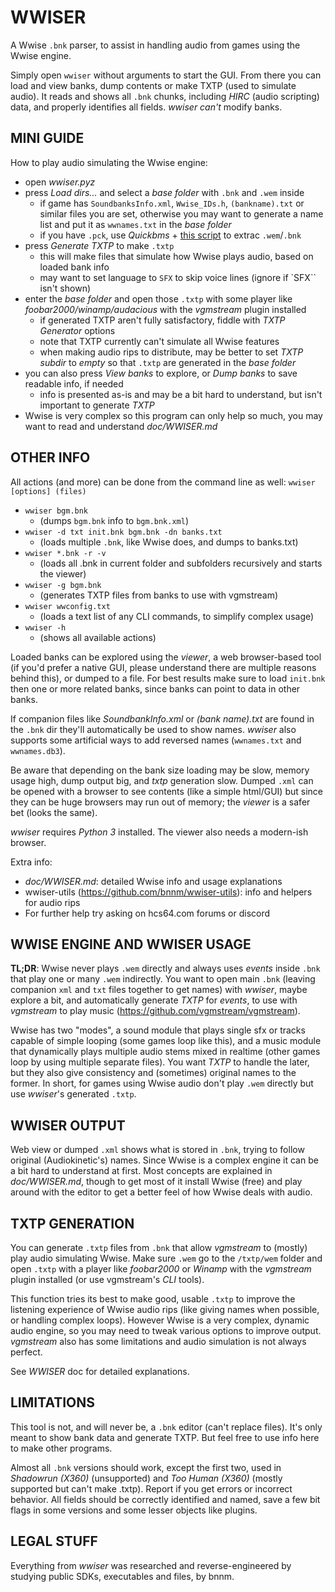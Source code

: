 # WWISER
A Wwise `.bnk` parser, to assist in handling audio from games using the Wwise engine.

Simply open `wwiser` without arguments to start the GUI. From there you can load
and view banks, dump contents or make TXTP (used to simulate audio). It reads
and shows all `.bnk` chunks, including *HIRC* (audio scripting) data, and properly
identifies all fields. *wwiser* *can't* modify banks.


## MINI GUIDE
How to play audio simulating the Wwise engine:
- open *wwiser.pyz*
- press *Load dirs...* and select a *base folder* with `.bnk` and `.wem` inside
  - if game has `SoundbanksInfo.xml`, `Wwise_IDs.h`, `(bankname).txt` or similar files you are set,
    otherwise you may want to generate a name list and put it as `wwnames.txt` in the *base folder*
  - if you have `.pck`, use *Quickbms* + [this script](https://github.com/bnnm/wwiser-utils/blob/master/scripts/wwise_pck_extractor.bms) to extrac `.wem`/`.bnk`
- press *Generate TXTP* to make `.txtp`
  - this will make files that simulate how Wwise plays audio, based on loaded bank info
  - may want to set language to `SFX` to skip voice lines (ignore if `SFX`` isn't shown)
- enter the *base folder* and open those `.txtp` with some player like *foobar2000/winamp/audacious* with the *vgmstream* plugin installed
  - if generated TXTP aren't fully satisfactory, fiddle with *TXTP Generator* options
  - note that TXTP currently can't simulate all Wwise features
  - when making audio rips to distribute, may be better to set *TXTP subdir* to *empty* so that `.txtp` are generated in the *base folder*
- you can also press *View banks* to explore, or *Dump banks* to save readable info, if needed
  - info is presented as-is and may be a bit hard to understand, but isn't important to generate *TXTP*
- Wwise is very complex so this program can only help so much, you may want to read and understand *doc/WWISER.md*


## OTHER INFO
All actions (and more) can be done from the command line as well: `wwiser [options] (files)`
- `wwiser bgm.bnk`
  - (dumps `bgm.bnk` info to `bgm.bnk.xml`)
- `wwiser -d txt init.bnk bgm.bnk -dn banks.txt`
  - (loads multiple `.bnk`, like Wwise does, and dumps to banks.txt)
- `wwiser *.bnk -r -v`
  - (loads all .bnk in current folder and subfolders recursively and starts the viewer)
- `wwiser -g bgm.bnk`
  - (generates TXTP files from banks to use with vgmstream)
- `wwiser wwconfig.txt`
  - (loads a text list of any CLI commands, to simplify complex usage)
- `wwiser -h`
  - (shows all available actions)

Loaded banks can be explored using the *viewer*, a web browser-based tool (if you'd
prefer a native GUI, please understand there are multiple reasons behind this),
or dumped to a file. For best results make sure to load `init.bnk` then one or more
related banks, since banks can point to data in other banks.

If companion files like *SoundbankInfo.xml* or *(bank name).txt* are found in the
`.bnk` dir they'll automatically be used to show names. *wwiser* also supports some
artificial ways to add reversed names (`wwnames.txt` and `wwnames.db3`).

Be aware that depending on the bank size loading may be slow, memory usage high,
dump output big, and *txtp* generation slow. Dumped `.xml` can be opened with a
browser to see contents (like a simple html/GUI) but since they can be huge 
browsers may run out of memory; the *viewer* is a safer bet (looks the same).

*wwiser* requires *Python 3* installed. The viewer also needs a modern-ish browser.

Extra info:
- *doc/WWISER.md*: detailed Wwise info and usage explanations
- wwiser-utils (https://github.com/bnnm/wwiser-utils): info and helpers for audio rips
- For further help try asking on hcs64.com forums or discord


## WWISE ENGINE AND WWISER USAGE
**TL;DR**: Wwise never plays `.wem` directly and always uses *events* inside `.bnk`
that play one or many `.wem` indirectly. You want to open main `.bnk` (leaving
companion `xml` and `txt` files together to get names) with *wwiser*, maybe explore
a bit, and  automatically generate *TXTP* for *events*, to use with *vgmstream* to
play music (https://github.com/vgmstream/vgmstream).

Wwise has two "modes", a sound module that plays single sfx or tracks capable of
simple looping (some games loop like this), and a music module that dynamically
plays multiple audio stems mixed in realtime (other games loop by using multiple
separate files). You want *TXTP* to handle the later, but they also give consistency
and (sometimes) original names to the former. In short, for games using Wwise audio
don't play `.wem` directly but use *wwiser*'s generated `.txtp`.


## WWISER OUTPUT
Web view or dumped `.xml` shows what is stored in `.bnk`, trying to follow original
(Audiokinetic's) names. Since Wwise is a complex engine it can be a bit hard to
understand at first. Most concepts are explained in *doc/WWISER.md*, though to get
most of it install Wwise (free) and play around with the editor to get a better feel
of how Wwise deals with audio.


## TXTP GENERATION
You can generate `.txtp` files from `.bnk` that allow *vgmstream* to (mostly) play audio
simulating Wwise. Make sure `.wem` go to the `/txtp/wem` folder and open `.txtp` with a
player like *foobar2000* or *Winamp* with the *vgmstream* plugin installed (or use 
vgmstream's *CLI* tools).

This function tries its best to make good, usable `.txtp` to improve the listening
experience of Wwise audio rips (like giving names when possible, or handling
complex loops). However Wwise is a very complex, dynamic audio engine, so you may
need to tweak various options to improve output. *vgmstream* also has some limitations
and audio simulation is not always perfect.

See *WWISER* doc for detailed explanations.


## LIMITATIONS
This tool is not, and will never be, a `.bnk` editor (can't replace files). It's only
meant to show bank data and generate TXTP. But feel free to use info here to make
other programs.

Almost all `.bnk` versions should work, except the first two, used in *Shadowrun (X360)*
(unsupported) and *Too Human (X360)* (mostly supported but can't make .txtp). Report if
you get errors or incorrect behavior. All fields should be correctly identified and named,
save a few bit flags in some versions and some lesser objects like plugins.


## LEGAL STUFF
Everything from *wwiser* was researched and reverse-engineered by studying public
SDKs, executables and files, by bnnm.
